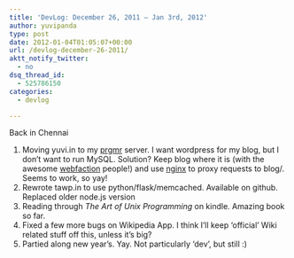 ```yaml
---
title: 'DevLog: December 26, 2011 – Jan 3rd, 2012'
author: yuvipanda
type: post
date: 2012-01-04T01:05:07+00:00
url: /devlog-december-26-2011/
aktt_notify_twitter:
  - no
dsq_thread_id:
  - 525786150
categories:
  - devlog

---
```

Back in Chennai

  1. Moving yuvi.in to my [prgmr][1] server. I want wordpress for my blog, but I don&#8217;t want to run MySQL. Solution? Keep blog where it is (with the awesome [webfaction][2] people!) and use [nginx][3] to proxy requests to blog/. Seems to work, so yay!
  2. Rewrote tawp.in to use python/flask/memcached. Available on github. Replaced older node.js version
  3. Reading through _The Art of Unix Programming_ on kindle. Amazing book so far.
  4. Fixed a few more bugs on Wikipedia App. I think I&#8217;ll keep &#8216;official&#8217; Wiki related stuff off this, unless it&#8217;s big?
  5. Partied along new year&#8217;s. Yay. Not particularly &#8216;dev&#8217;, but still :)

 [1]: http://prgmr.com
 [2]: http://webfaction.com
 [3]: http://nginx.org